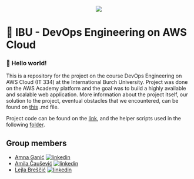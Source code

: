 <p align="center">
  <img src="https://media.tenor.com/GfSX-u7VGM4AAAAC/coding.gif" />


  

# 🔗 IBU - DevOps Engineering on AWS Cloud 
### 🚀 Hello world! 
This is a repository for the project on the course DevOps Engineering on AWS Cloud (IT 334) at the International Burch University. 
Project was done on the AWS Academy platform and the goal was to build a highly available and scalable web application. 
More information about the project itself, our solution to the project, eventual obstacles that we encountered, can be found on [this](https://github.com/lejlabrescic/ibu-devops-engineering-on-aws-cloud-group-6/blob/main/docs/documentation.md) .md file. 

Project code can be found on the [link](https://github.com/lejlabrescic/ibu-devops-engineering-on-aws-cloud-group-6/tree/main/application-code/resources), and the helper scripts used in the following [folder](https://github.com/lejlabrescic/ibu-devops-engineering-on-aws-cloud-group-6/tree/main/helper-scripts).
  
  ## Group members

- [Amna Ganić](https://github.com/ganicamna) 
[![linkedin](https://img.shields.io/badge/linkedin-0A66C2?style=for-the-badge&logo=linkedin&logoColor=white)](https://www.linkedin.com/in/amnaganic07734/)
- [Amila Čaušević](https://github.com/CausevicAmila)
[![linkedin](https://img.shields.io/badge/linkedin-0A66C2?style=for-the-badge&logo=linkedin&logoColor=white)](https://www.linkedin.com/in/amila-causevic-679691223/)
- [Lejla Breščić](https://github.com/lejlabrescic)
[![linkedin](https://img.shields.io/badge/linkedin-0A66C2?style=for-the-badge&logo=linkedin&logoColor=white)](https://www.linkedin.com/in/lejlabrescic/)

  

